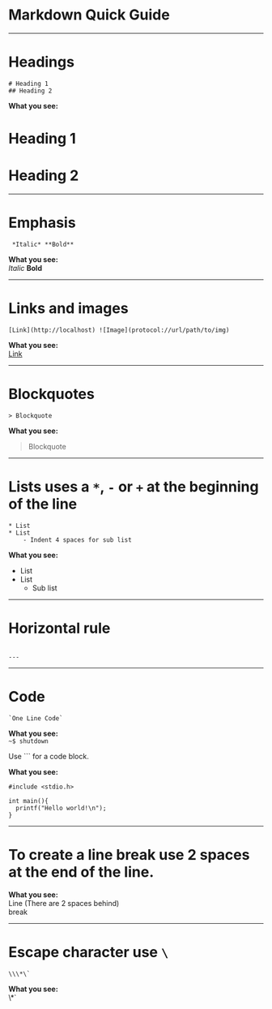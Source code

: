 # Markdown Quick Guide  

---

# Headings  
```
# Heading 1
## Heading 2
```

**What you see:**  
# Heading 1
# Heading 2 

---

# Emphasis
` *Italic* **Bold**`  

**What you see:**  
*Italic*  **Bold**

---

# Links and images
`[Link](http://localhost) ![Image](protocol://url/path/to/img)`  

**What you see:**  
[Link](http://localhost)  

---

# Blockquotes
`> Blockquote`  

**What you see:**  
> Blockquote  

---

# Lists uses a `*`, `-` or `+` at the beginning of the line  
```
* List  
* List  
    - Indent 4 spaces for sub list  
```

**What you see:**  
* List
* List
    - Sub list  

---

# Horizontal rule
```

---

```

---
  
# Code

`` `One Line Code` ``  

**What you see:**  
`~$ shutdown`  

Use \`\`\` for a code block.  

**What you see:**  
```
#include <stdio.h>

int main(){
  printf("Hello world!\n");
}
```

---

# To create a line break use 2 spaces at the end of the line.  

**What you see:**  
Line (There are 2 spaces behind)  
break  

---

# Escape character use `\`  
``\\\*\` ``  

**What you see:**  
\\\*\` 
